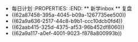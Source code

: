 * 每日计划
:PROPERTIES:
:END:
** 新学inbox
** 复盘
* ((62a87458-395a-4045-b09a-1267735ee500))
* ((62a9a636-2517-44c8-b9b1-ccc10dcb0fd4))
* ((62aab415-325d-4375-af53-96b452df8060))
* ((62a9a117-a0ef-4001-9023-f878a800993b))